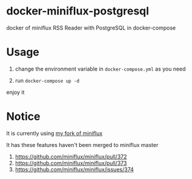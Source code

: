 # docker-miniflux-postgresql
docker of miniflux RSS Reader with PostgreSQL in docker-compose

# Usage
1. change the environment variable in `docker-compose.yml` as you need

2. run `docker-compose up -d`

enjoy it

# Notice
It is currently using [my fork of miniflux](https://github.com/fengkx/miniflux/tree/fork)

It has these features haven't been merged to miniflux master

1. https://github.com/miniflux/miniflux/pull/372
1. https://github.com/miniflux/miniflux/pull/373
1. https://github.com/miniflux/miniflux/issues/374
